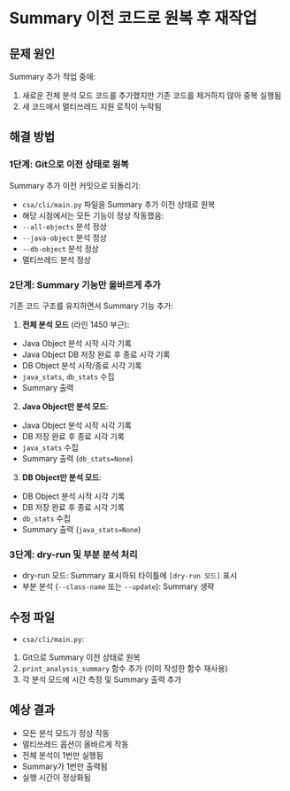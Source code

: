 <!-- 5383f55b-d36c-4cb0-a5c6-42d1ff02543d d2e76c5a-76b8-4bb4-a06e-8bf8a6ffb609 -->
# Summary 이전 코드로 원복 후 재작업

## 문제 원인

Summary 추가 작업 중에:

1. 새로운 전체 분석 모드 코드를 추가했지만 기존 코드를 제거하지 않아 중복 실행됨
2. 새 코드에서 멀티쓰레드 지원 로직이 누락됨

## 해결 방법

### 1단계: Git으로 이전 상태로 원복

Summary 추가 이전 커밋으로 되돌리기:

- `csa/cli/main.py` 파일을 Summary 추가 이전 상태로 원복
- 해당 시점에서는 모든 기능이 정상 작동했음:
- `--all-objects` 분석 정상
- `--java-object` 분석 정상  
- `--db-object` 분석 정상
- 멀티쓰레드 분석 정상

### 2단계: Summary 기능만 올바르게 추가

기존 코드 구조를 유지하면서 Summary 기능 추가:

1. **전체 분석 모드** (라인 1450 부근):

- Java Object 분석 시작 시각 기록
- Java Object DB 저장 완료 후 종료 시각 기록
- DB Object 분석 시작/종료 시각 기록
- `java_stats`, `db_stats` 수집
- Summary 출력

2. **Java Object만 분석 모드**:

- Java Object 분석 시작 시각 기록
- DB 저장 완료 후 종료 시각 기록
- `java_stats` 수집
- Summary 출력 (`db_stats=None`)

3. **DB Object만 분석 모드**:

- DB Object 분석 시작 시각 기록
- DB 저장 완료 후 종료 시각 기록
- `db_stats` 수집
- Summary 출력 (`java_stats=None`)

### 3단계: dry-run 및 부분 분석 처리

- dry-run 모드: Summary 표시하되 타이틀에 `[dry-run 모드]` 표시
- 부분 분석 (`--class-name` 또는 `--update`): Summary 생략

## 수정 파일

- `csa/cli/main.py`:

1. Git으로 Summary 이전 상태로 원복
2. `print_analysis_summary` 함수 추가 (이미 작성한 함수 재사용)
3. 각 분석 모드에 시간 측정 및 Summary 출력 추가

## 예상 결과

- 모든 분석 모드가 정상 작동
- 멀티쓰레드 옵션이 올바르게 작동
- 전체 분석이 1번만 실행됨
- Summary가 1번만 출력됨
- 실행 시간이 정상화됨